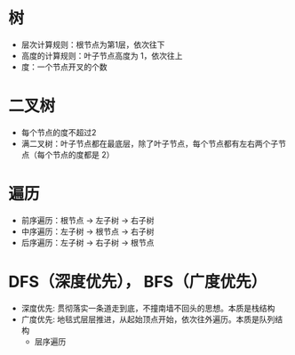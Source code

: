 # 树
 - 层次计算规则：根节点为第1层，依次往下
 - 高度的计算规则：叶子节点高度为 1，依次往上
 - 度：一个节点开叉的个数

# 二叉树
 - 每个节点的度不超过2
 - 满二叉树：叶子节点都在最底层，除了叶子节点，每个节点都有左右两个子节点（每个节点的度都是 2）


# 遍历
 - 前序遍历：根节点 -> 左子树 -> 右子树
 - 中序遍历：左子树 -> 根节点 -> 右子树
 - 后序遍历：左子树 -> 右子树 -> 根节点



# DFS（深度优先）， BFS（广度优先）
 - 深度优先: 贯彻落实一条道走到底，不撞南墙不回头的思想。本质是栈结构
 - 广度优先: 地毯式层层推进，从起始顶点开始，依次往外遍历。本质是队列结构
    - 层序遍历